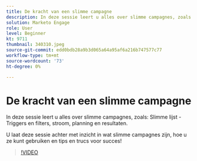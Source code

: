 ```yaml
---
title: De kracht van een slimme campagne
description: In deze sessie leert u alles over slimme campagnes, zoals - Slimme lijst - Triggers en filters, Stroom, Planning en Resultaten.
solution: Marketo Engage
role: User
level: Beginner
kt: 9711
thumbnail: 340310.jpeg
source-git-commit: edd0bdb28a9b3d065a64a95af6a216b747577c77
workflow-type: tm+mt
source-wordcount: '73'
ht-degree: 0%

---
```


# De kracht van een slimme campagne

In deze sessie leert u alles over slimme campagnes, zoals: Slimme lijst - Triggers en filters, stroom, planning en resultaten.

U laat deze sessie achter met inzicht in wat slimme campagnes zijn, hoe u ze kunt gebruiken en tips en trucs voor succes!

>[!VIDEO](https://video.tv.adobe.com/v/340310/?quality=12&learn=on)
